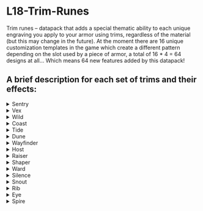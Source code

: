 # L18-Trim-Runes
Trim runes – datapack that adds a special thematic ability to each unique engraving you apply to your armor using trims, regardless of the material (but this may change in the future). At the moment there are 16 unique customization templates in the game which create a different pattern depending on the slot used by a piece of armor, a total of 16 * 4 = 64 designs at all... Which means 64 new features added by this datapack!

## A brief description for each set of trims and their effects:

<details>
<summary>Sentry</summary>

	Helmet - illuminates pillagers and undead nearby.

	Chestplate - strengthens the wearer if they take damage.
  
	Leggings - if the wearer is sneaking, their next jump is boosted. 
 
	Boots - speeds up the wearer if there are pillagers or undead nearby.  

</details>

<details>
<summary>Vex</summary>

	Helmet - the wearer's gaze illuminates, slows and weakens creatures, consuming user experience in return.

	Chestplate - keeps vexes away from the wearer and gains experience when enchanting (the faster the wearer enchants items, the more enchantment rolls on the table will be free, and some will start generating experience), along with the normal enchantment also enchants any books in the mainhand and offhand.

	Leggings - the wearer floats up into the air if sneaking

	Boots - the wearer's fall from a height high enough to take damage becomes smooth.

</details>

<details>
<summary>Wild</summary>

	Helmet - grants the wearer night vision in the dark.

	Chestplate - brings primal terror to aggroed mobs freezing them in place for a while (mobs like wolves, bees, endermans and zombie piglins) + consuming raw meat makes the wearer stronger and hungrier.

	Leggings - grants invisibility to the wearer in the dark.

	Boots - gives the wearer speed in the dark.

</details>

<details>
<summary>Coast</summary>

	Helmet - at the cost of experience, creates a treasure map from a blank map in the wearer's mainhand.

	Chestplate - while the wearer remains hydrated, grants them a shield, renewing it every few seconds (it is enough to be in water or just drink any potion/water).

	Leggings - extinguishes fire underfoot, turns the layer of lava the wearer steps on into obsidian/stone, and also soaks concrete

	Boots - Standing on sand speeds up the wearer.

</details>

<details>
<summary>Tide</summary>

	Helmet - grants the wearer the conduit power

	Chestplate - boosts the wearer depending on the ocean they are in.

	Leggings - gives the wearer a dolphin's grace.

	Boots - the wearer is almost gravity-defying underwater.

</details>

<details>
<summary>Dune</summary>

	Helmet - the sun nourishes the wearer, restoring hunger (provided there are no obstacles above the wearer).

	Chestplate - grants the wearer immunity to hunger and poison effects, as well as the ability to eat falling sand to strengthen, haste, and satiate them.

	Leggings - teleports the wearer to the highest point in the world by pouring sand on themselves.

	Boots - Standing on sand or sandstone, the wearer gains a shield that refreshes every few seconds.

</details>

<details>
<summary>Wayfinder</summary>

	Helmet - Guides the wearer to nearby points of interest by creating a halo of colored spheres around them.

	Chestplate - Replenishes the wearer's HP if he is wounded and has not taken damage for some time.

	Leggings - Gains experience while traveling around the world.

	Boots - Greatly speeds up the wearer as he walks on a dirt path.

</details>

<details>
<summary>Host</summary>

	Helmet - Tames nearby animals if they have not been loyal to anyone before.

	Chestplate - Anyone who damages the wearer will be attacked by nearby mobs capable of aggro.

	Leggings - The wearer can use the leash to saddle any "rideable" animal.

	Boots - Gives the wearer's mount speed and regeneration.

</details>

<details>
<summary>Raiser</summary>

	Helmet - The wearer's gaze awakens the animal's instinct to breed.

	Chestplate - The bearer does not waste bone meal as long as they have enough experience.

	Leggings - By putting crop seeds in offhand, the wearer exchanges them for others randomly by experience.

	Boots - If the wearer drops no more than 6 blocks, the wearer will not trample the farmland and will not take damage from falling on it.

</details>

<details>
<summary>Shaper</summary>

	Helmet - Enlightens the wearer, granting them knowledge of all recipes.

	Chestplate - The wearer's tools destroy blocks much faster (stacks with the beacon effect resulting in insta-mining deepslate).

	Leggings - When crouching, the wearer pulls the nearest items to themselves.

	Boots - If the wearer holds a scaffold in their offhand, it is automatically placed underneath them (if there is enough space).

</details>

<details>
<summary>Ward</summary>

	Helmet - Senses vibrations of entities and items, giving the wearer a positioned sound to indicate the direction and type of object ( item/living creature).

	Chestplate - Standing still, the wearer gains resistance to all types of damage.

	Leggings - The shield in the wearer's offhand allows them to wipe out ALL projectiles in a certain area around them.

	Boots - While the wearer is running, their next strike will be stronger.

</details>

<details>
<summary>Silence</summary>

	Helmet - While holding Echo Shards in the main hand, the wearer can create a sonic boom while sneaking, spending 1 level and dealing significant damage to the area in front of them like a warden (requires a cooldown, after which the wearer will hear a distinctive sound).

	Chestplate - Consuming the echo shards in the second hand, the wearer is healed rapidly + standing on a sculk infestation makes the wearer stronger, also making them immune to weakness and poison + damaging a creature infects it with a sculk disease, if the creature dies from the disease, the sculk infestation will explode.

	Leggings - Standing on sculk infestation the wearer is immune to slowing and has increased speed (effects are enhanced if the wearer is sneaking).

	Boots - Draws experience to the wearer + while standing on sculk infestation, the wearer becomes satiated, cleansing hunger + turns amethyst shards in the wearer's offhand into echo shards in exchange for 1 level.

</details>

<details>
<summary>Snout</summary>

	Helmet - Eating golden carrots gives the wearer an absorption effect.

	Chestplate - Absorbs gold nuggets in the offhand, generating a shield of gold and granting resistance to fire and haste if the wearer has gold hearts BUT immersion in water will destroy the gold hearts.

	Leggings - The wearer does not waste fire charges as long as they have enough experience.

	Boots - Standing on a Netherrak or a Nylium speeds up the wearer.

</details>

<details>
<summary>Rib</summary>

	Helmet - Creatures near the wearer are subjected to an all-consuming withering when they take damage, this effect saturates the wearer and withers all afflicted as long as the wearer is nearby indefinitely.

	Chestplate - Gives the wearer immunity to wither, as well as enhancing the wearer in proportion to the amount of HP they are missing.

	Leggings - Damaging a creature, the wearer collects its blood in a bottle (if there is one in the offhand), this potion restores the wearer's HP and withers them.

	Boots - Speeds up the wearer in proportion to the HP missing.

</details>

<details>
<summary>Eye</summary>

	Helmet - Illuminates and slows down all invisible creatures around the wearer.

	Chestplate - In darkness, the wearer is weak but fast, if the wearer is invisible, the wearer gains additional damage resistance + In light, the wearer is strong but slowed, if the wearer is invisible, the invisibility fades, creating a bright flash of light that burns the nearest creature.

	Leggings - The wearer does not spend ender pearls as long as they have enough experience (also wearer heals on each throw).

	Boots - An ender pearl thrown by the wearer while sneaking is unaffected by gravity and will teleport the wearer to itself if it doesn't hit an obstacle.

</details>

<details>
<summary>Spire</summary>

	Helmet - The wearer does not waste chorus fruit as long as they have enough experience (also chorus fruit replenishes more saturation).

	Chestplate - Eating chorus fruit grants the wearer a temporary shield + End crystals near the wearer are destabilized, healing them after a few seconds and disappearing without exploding (the crystals themselves are invulnerable during the countdown).

	Leggings - If the wearer is sneaking, they become immobilized, weakened, blinded, but invulnerable.

	Boots - Allows the wearer to avoid the void (for a while).

</details>
